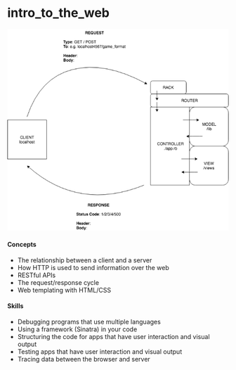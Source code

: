 # intro_to_the_web 

![HTTP Request-Response Cycle](https://github.com/Alastair2D/bookmark_manager/blob/master/images/HTTP%20Request%20Response%20%2B%20MVC.png)

#### Concepts

- The relationship between a client and a server
- How HTTP is used to send information over the web
- RESTful APIs
- The request/response cycle
- Web templating with HTML/CSS

#### Skills

- Debugging programs that use multiple languages
- Using a framework (Sinatra) in your code
- Structuring the code for apps that have user interaction and visual output
- Testing apps that have user interaction and visual output
- Tracing data between the browser and server